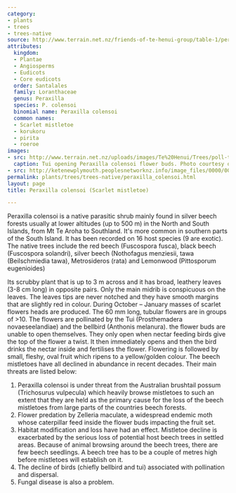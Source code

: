 ```yaml
---
category:
- plants
- trees
- trees-native
source: http://www.terrain.net.nz/friends-of-te-henui-group/table-1/peraxilla-colensoi-scarlet-mistletoe.html
attributes:
  kingdom:
  - Plantae
  - Angiosperms
  - Eudicots
  - Core eudicots
  order: Santalales
  family: Loranthaceae
  genus: Peraxilla
  species: P. colensoi
  binomial name: Peraxilla colensoi
  common names:
  - Scarlet mistletoe
  - korukoru
  - pirita
  - roeroe
images:
- src: http://www.terrain.net.nz/uploads/images/Te%20Henui/Trees/poll-tui-Pcol.jpg
  caption: Tui opening Peraxilla colensoi flower buds. Photo courtesy of Jenny Ladley.
- src: http://ketenewplymouth.peoplesnetworknz.info/image_files/0000/0012/4093/1-Peraxilla_colensoi.jpg
permalink: plants/trees/trees-native/peraxilla_colensoi.html
layout: page
title: Peraxilla colensoi (Scarlet mistletoe)

---
```

Peraxilla colensoi is a native parasitic shrub mainly found in silver beech forests usually at lower altitudes (up to 500 m) in the North and South Islands, from Mt Te Aroha to Southland. It's more common in southern parts of the South Island. It has been recorded on 16 host species (9 are exotic). The native trees include the red beech (Fuscospora fusca), black beech (Fuscospora solandri), silver beech (Nothofagus menziesii, tawa (Beilschmiedia tawa), Metrosideros (rata) and Lemonwood (Pittosporum eugenioides)

Its scrubby plant that is up to 3 m across and it has broad, leathery leaves (3-8 cm long) in opposite pairs. Only the main midrib is conspicuous on the leaves. The leaves tips are never notched and they have smooth margins that are slightly red in colour. During October – January masses of scarlet flowers heads are produced. The 60 mm long, tubular flowers are in groups of >10.
The flowers are pollinated by the Tui (Prosthemadera novaeseelandiae) and the bellbird (Anthonis melanura). the flower buds are unable to open themselves. They only open when nectar feeding birds give the top of the flower a twist. It then immediately opens and then the bird drinks the nectar inside and fertilises the flower. 
Flowering is followed by small, fleshy, oval fruit which ripens to a yellow/golden colour.
The beech mistletoes have all declined in abundance in recent decades. Their main threats are listed below:
1. Peraxilla colensoi is under threat from the Australian brushtail possum (Trichosurus vulpecula) which heavily browse mistletoes to such an extent that they are held as the primary cause for the loss of the beech mistletoes from large parts of the countries beech forests.
2. Flower predation by Zelleria maculate, a widespread endemic moth whose caterpillar feed inside the flower buds impacting the fruit set.
3. Habitat modification and loss have had an effect. Mistletoe decline is exacerbated by the serious loss of potential host beech trees in settled areas. Because of animal browsing around the beech trees, there are few beech seedlings. A beech tree has to be a couple of metres high before mistletoes will establish on it.
4. The decline of birds (chiefly bellbird and tui) associated with pollination and dispersal.
5. Fungal disease is also a problem.
